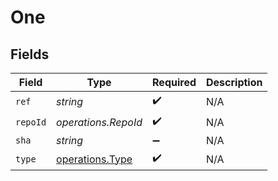 # One


## Fields

| Field                                              | Type                                               | Required                                           | Description                                        |
| -------------------------------------------------- | -------------------------------------------------- | -------------------------------------------------- | -------------------------------------------------- |
| `ref`                                              | *string*                                           | :heavy_check_mark:                                 | N/A                                                |
| `repoId`                                           | *operations.RepoId*                                | :heavy_check_mark:                                 | N/A                                                |
| `sha`                                              | *string*                                           | :heavy_minus_sign:                                 | N/A                                                |
| `type`                                             | [operations.Type](../../models/operations/type.md) | :heavy_check_mark:                                 | N/A                                                |